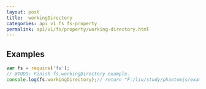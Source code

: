 ```yaml
---
layout: post
title:  workingDirectory
categories: api_v1 fs fs-property
permalink: api/v1/fs/property/working-directory.html
---
```


## Examples

```javascript
var fs = require('fs');
// @TODO: Finish fs.workingDirectory example.
console.log(fs.workingDirectory);// return "F:/liu/study/phantomjs/examples"(the directory the file exsit)


```





